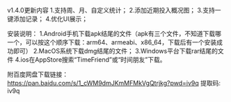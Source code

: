 v1.4.0更新内容
1.支持周、月、自定义统计；
2.添加近期投入概况图；
3.支持一键添加记录；
4.优化UI展示；

安装说明：
1.Android手机下载apk结尾的文件（apk有三个文件，不知道下载哪一个，可以按这个顺序下载：arm64、armeabi、x86_64，下载后有一个安装成功即可）
2.MacOS系统下载dmg结尾的文件；
3.Windows平台下载rar结尾的文件
4.ios在AppStore搜索“TimeFriend”或“时间朋友”下载。


附百度网盘下载链接：https://pan.baidu.com/s/1_cWM9dmJKmMFMkVgQtrjkg?pwd=iv9q 提取码: iv9q